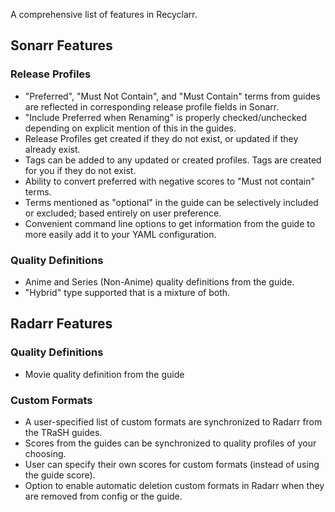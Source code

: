 A comprehensive list of features in Recyclarr.

## Sonarr Features

### Release Profiles

- "Preferred", "Must Not Contain", and "Must Contain" terms from guides are reflected in
  corresponding release profile fields in Sonarr.
- "Include Preferred when Renaming" is properly checked/unchecked depending on explicit mention of
  this in the guides.
- Release Profiles get created if they do not exist, or updated if they already exist.
- Tags can be added to any updated or created profiles. Tags are created for you if they do not
  exist.
- Ability to convert preferred with negative scores to "Must not contain" terms.
- Terms mentioned as "optional" in the guide can be selectively included or excluded; based entirely
  on user preference.
- Convenient command line options to get information from the guide to more easily add it to your
  YAML configuration.

### Quality Definitions

- Anime and Series (Non-Anime) quality definitions from the guide.
- "Hybrid" type supported that is a mixture of both.

## Radarr Features

### Quality Definitions

- Movie quality definition from the guide

### Custom Formats

- A user-specified list of custom formats are synchronized to Radarr from the TRaSH guides.
- Scores from the guides can be synchronized to quality profiles of your choosing.
- User can specify their own scores for custom formats (instead of using the guide score).
- Option to enable automatic deletion custom formats in Radarr when they are removed from config or
  the guide.
